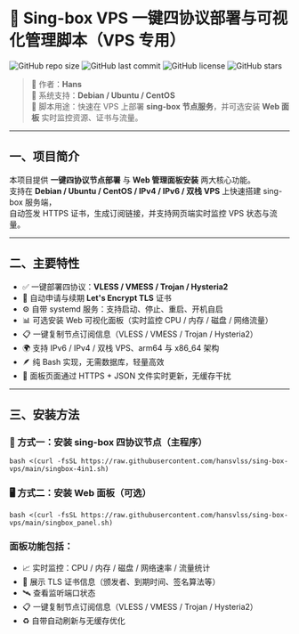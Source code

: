 # 🚀 Sing-box VPS 一键四协议部署与可视化管理脚本（VPS 专用）

![GitHub repo size](https://img.shields.io/github/repo-size/hansvlss/sing-box-vps?color=blue)
![GitHub last commit](https://img.shields.io/github/last-commit/hansvlss/sing-box-vps?color=brightgreen)
![GitHub license](https://img.shields.io/github/license/hansvlss/sing-box-vps)
![GitHub stars](https://img.shields.io/github/stars/hansvlss/sing-box-vps?style=social)

> 🔹 作者：**Hans**  
> 🔹 系统支持：**Debian / Ubuntu / CentOS**  
> 🔹 脚本用途：快速在 VPS 上部署 **sing-box 节点服务**，并可选安装 **Web 面板** 实时监控资源、证书与流量。

---

## 一、项目简介

本项目提供 **一键四协议节点部署** 与 **Web 管理面板安装** 两大核心功能。  
支持在 **Debian / Ubuntu / CentOS / IPv4 / IPv6 / 双栈 VPS** 上快速搭建 sing-box 服务端，  
自动签发 HTTPS 证书，生成订阅链接，并支持网页端实时监控 VPS 状态与流量。

---

## 二、主要特性

- ✅ 一键部署四协议：**VLESS / VMESS / Trojan / Hysteria2**
- 🔐 自动申请与续期 **Let's Encrypt TLS** 证书
- ⚙️ 自带 systemd 服务：支持启动、停止、重启、开机自启
- 📊 可选安装 Web 可视化面板（实时监控 CPU / 内存 / 磁盘 / 网络流量）
- 📋 一键复制节点订阅信息（VLESS / VMESS / Trojan / Hysteria2）
- 🌍 支持 IPv6 / IPv4 / 双栈 VPS、arm64 与 x86_64 架构
- 🪶 纯 Bash 实现，无需数据库，轻量高效
- 🧱 面板页面通过 HTTPS + JSON 文件实时更新，无缓存干扰

---

## 三、安装方法
### 🧠 方式一：安装 sing-box 四协议节点（主程序）

```
bash <(curl -fsSL https://raw.githubusercontent.com/hansvlss/sing-box-vps/main/singbox-4in1.sh)

```
### 🖥️ 方式二：安装 Web 面板（可选）

```
bash <(curl -fsSL https://raw.githubusercontent.com/hansvlss/sing-box-vps/main/singbox_panel.sh)

```
### 面板功能包括：
- 📈 实时监控：CPU / 内存 / 磁盘 / 网络速率 / 流量统计
- 🔐 展示 TLS 证书信息（颁发者、到期时间、签名算法等）
- 🛰️ 查看监听端口状态
- 📋 一键复制节点订阅信息（VLESS / VMESS / Trojan / Hysteria2）
- ♻️ 自带自动刷新与无缓存优化
